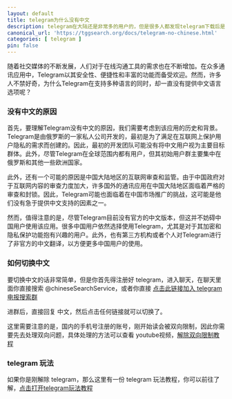 ```yaml
---
layout: default
title: telegram为什么没有中文
description: telegram在大陆还是非常多的用户的，但是很多人都发现telegram下载后是没有中文版本的，当然很多安卓的第三方开发的是有中文的，但是不是官方的版本，很多时候无法收到验证码，因此官方的怎么切换中文是一个问题。
canonical_url: 'https://tggsearch.org/docs/telegram-no-chinese.html'
categories: [ telegram ]
pin: false
---
```

随着社交媒体的不断发展，人们对于在线沟通工具的需求也在不断增加。在众多通讯应用中，Telegram以其安全性、便捷性和丰富的功能而备受欢迎。然而，许多人不禁好奇，为什么Telegram在支持多种语言的同时，却一直没有提供中文语言选项呢？

### 没有中文的原因
首先，要理解Telegram没有中文的原因，我们需要考虑到该应用的历史和背景。Telegram是由俄罗斯的一家私人公司开发的，最初是为了满足在互联网上保护用户隐私的需求而创建的。因此，最初的开发团队可能没有将中文用户视为主要目标群体。此外，尽管Telegram在全球范围内都有用户，但其初始用户群主要集中在俄罗斯和其他一些欧洲国家。

此外，还有一个可能的原因是中国大陆地区的互联网审查和监管。由于中国政府对于互联网内容的审查力度加大，许多国外的通讯应用在中国大陆地区面临着严格的审查和封锁。因此，Telegram可能也面临着在中国市场推广的挑战，这可能是他们没有急于提供中文支持的因素之一。

然而，值得注意的是，尽管Telegram目前没有官方的中文版本，但这并不妨碍中国用户使用该应用。很多中国用户依然选择使用Telegram，尤其是对于其加密和隐私保护功能抱有兴趣的用户。此外，也有第三方机构或者个人对Telegram进行了非官方的中文翻译，以方便更多中国用户的使用。

### 如何切换中文
要切换中文的话非常简单，但是你首先得注册好 telegram，进入聊天，在聊天里面你直接搜索 @chineseSearchService，或者你直接 [点击此链接加入 telegram 电报搜索群](./302.html?target=https://t.me/chineseSearchService)

进群后，直接回复 中文，然后点击任何链接就可以切换了。

这里需要注意的是，国内的手机号注册的账号，刚开始读会被双向限制，因此你需要先去处理双向问题，具体处理的方法可以查看 youtube视频，[解除双向限制教程](./302.html?target=https://youtu.be/SW2vg3h667A)

### telegram 玩法
如果你是刚解除 telegram，那么这里有一份 telegram 玩法教程，你可以前往了解，[点击打开telegram玩法教程](./telegram-driver-bus.html)